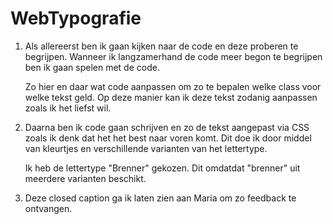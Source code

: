 # WebTypografie



1. Als allereerst ben ik gaan kijken naar de code en deze proberen te begrijpen. 
   Wanneer ik langzamerhand de code meer begon te begrijpen ben ik gaan spelen met de code.
   
   Zo hier en daar wat code aanpassen om zo te bepalen welke class voor welke tekst geld.
   Op deze manier kan ik deze tekst zodanig aanpassen zoals ik het liefst wil.
   
   
 2. Daarna ben ik code gaan schrijven en zo de tekst aangepast via CSS zoals ik denk dat het het best naar voren komt.
    Dit doe ik door middel van kleurtjes en verschillende varianten van het lettertype.
    
    Ik heb de lettertype "Brenner" gekozen.
    Dit omdatdat "brenner" uit meerdere varianten beschikt.
    
  3. Deze closed caption ga ik laten zien aan Maria om zo feedback te ontvangen.

    
